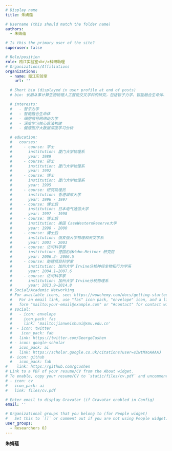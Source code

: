 ```yaml
---
# Display name
title: 朱婧蕴

# Username (this should match the folder name)
authors:
  - 朱婧蕴

# Is this the primary user of the site?
superuser: false

# Role/position
role: 瓯江实验室<br/>科研助理
# Organizations/Affiliations
organizations:
  - name: 瓯江实验室
    url: ''

  # Short bio (displayed in user profile at end of posts)
  # bio: 长期从事计算生物物理人工智能交叉学科的研究，包括智子力学、智能融合生命体、细胞信号网络动力学、深度学习核心算法构建、健康医疗大数据深度学习分析及深度学习在生物医学中的应用等。

  # interests:
  #   - 智子力学
  #   - 智能融合生命体
  #   - 细胞信号网络动力学
  #   - 深度学习核心算法构建
  #   - 健康医疗大数据深度学习分析

  # education:
  #   courses:
  #     - course: 学士
  #       institution: 厦门大学物理系
  #       year: 1989
  #     - course: 硕士
  #       institution: 厦门大学物理系
  #       year: 1992
  #     - course: 博士
  #       institution: 厦门大学物理系
  #       year: 1995    
  #     - course: 研究助理员
  #       institution: 香港城市大学
  #       year: 1996 - 1997
  #     - course: 博士后
  #       institution: 日本电气通信大学
  #       year: 1997 - 1998	
  #     - course: 博士后
  #       institution: 美国 CaseWesternReserve大学
  #       year: 1998 - 2000
  #     - course: 博士后
  #       institution: 俄亥俄大学物理和天文学系
  #       year: 2001 - 2003
  #     - course: 访问科学家
  #       institution: 德国柏林Hahn-Meitner 研究院
  #       year: 2006.3- 2006.5
  #     - course: 助理项目科学家
  #       institution: 加州大学 Irvine分校神经生物和行为学系
  #       year: 2004.1—2007.6    
  #     - course: 访问科学家
  #       institution: 加州大学 Irvine分校物理系
  #       year: 2013.9—2014.8   
  # Social/Academic Networking
  # For available icons, see: https://wowchemy.com/docs/getting-started/page-builder/#icons
  #   For an email link, use "fas" icon pack, "envelope" icon, and a link in the
  #   form "mailto:your-email@example.com" or "#contact" for contact widget.
  # social:
  #   - icon: envelope
  #     icon_pack: fas
  #     link: 'mailto:jianweishuai@xmu.edu.cn'
  #  - icon: twitter
  #    icon_pack: fab
  #   link: https://twitter.com/GeorgeCushen
  # - icon: google-scholar
  #   icon_pack: ai
  #   link: https://scholar.google.co.uk/citations?user=sIwtMXoAAAAJ
  #- icon: github
  #   icon_pack: fab
#    link: https://github.com/gcushen
# Link to a PDF of your resume/CV from the About widget.
# To enable, copy your resume/CV to `static/files/cv.pdf` and uncomment the lines below.
# - icon: cv
#   icon_pack: ai
#   link: files/cv.pdf

# Enter email to display Gravatar (if Gravatar enabled in Config)
email: ''

# Organizational groups that you belong to (for People widget)
#   Set this to `[]` or comment out if you are not using People widget.
user_groups:
  - Researchers OJ
---
```


**朱婧蕴** <br/><br/>

